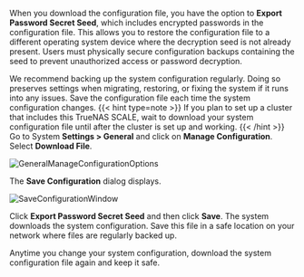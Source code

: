 ---
---

When you download the configuration file, you have the option to **Export Password Secret Seed**, which includes encrypted passwords in the configuration file. 
This allows you to restore the configuration file to a different operating system device where the decryption seed is not already present. 
Users must physically secure configuration backups containing the seed to prevent unauthorized access or password decryption.

We recommend backing up the system configuration regularly. 
Doing so preserves settings when migrating, restoring, or fixing the system if it runs into any issues. 
Save the configuration file each time the system configuration changes.
{{< hint type=note >}}
If you plan to set up a cluster that includes this TrueNAS SCALE, wait to download your system configuration file until after the cluster is set up and working.
{{< /hint >}}
Go to System **Settings > General** and click on **Manage Configuration**. Select **Download File**.

![GeneralManageConfigurationOptions](/images/SCALE/22.02/GeneralManageConfigurationOptions.png "Download Configuration File")

The **Save Configuration** dialog displays. 

![SaveConfigurationWindow](/images/SCALE/22.02/SaveConfigurationWindow.png "Save Configuration")

Click **Export Password Secret Seed** and then click **Save**. The system downloads the system configuration. Save this file in a safe location on your network where files are regularly backed up. 

Anytime you change your system configuration, download the system configuration file again and keep it safe.